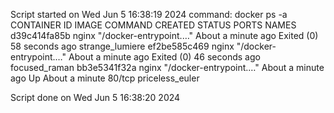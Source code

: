 Script started on Wed Jun  5 16:38:19 2024
command: docker ps -a
CONTAINER ID   IMAGE     COMMAND                  CREATED              STATUS                      PORTS     NAMES
d39c414fa85b   nginx     "/docker-entrypoint.…"   About a minute ago   Exited (0) 58 seconds ago             strange_lumiere
ef2be585c469   nginx     "/docker-entrypoint.…"   About a minute ago   Exited (0) 46 seconds ago             focused_raman
bb3e5341f32a   nginx     "/docker-entrypoint.…"   About a minute ago   Up About a minute           80/tcp    priceless_euler

Script done on Wed Jun  5 16:38:20 2024
